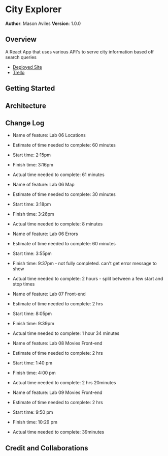 # City Explorer

**Author**: Mason Aviles
**Version**: 1.0.0

## Overview
<!-- Provide a high level overview of what this application is and why you are building it, beyond the fact that it's an assignment for this class. (i.e. What's your problem domain?) -->
A React App that uses various API's to serve city information based off search queries
- [Deployed Site](https://infallible-blackwell-a7eb6f.netlify.app/)
- [Trello](https://trello.com/b/TCDEHDPC/city-explorer-lab-7)


## Getting Started
<!-- What are the steps that a user must take in order to build this app on their own machine and get it running? -->

## Architecture
<!-- Provide a detailed description of the application design. What technologies (languages, libraries, etc) you're using, and any other relevant design information. -->

## Change Log
<!-- Use this area to document the iterative changes made to your application as each feature is successfully implemented. Use time stamps. Here's an examples:
01-01-2001 4:59pm - Application now has a fully-functional express server, with a GET route for the location resource. -->

- Name of feature: Lab 06 Locations
- Estimate of time needed to complete: 60 minutes
- Start time: 2:15pm
- Finish time: 3:16pm
- Actual time needed to complete: 61 minutes

- Name of feature: Lab 06 Map
- Estimate of time needed to complete: 30 minutes
- Start time: 3:18pm
- Finish time: 3:26pm
- Actual time needed to complete: 8 minutes

- Name of feature: Lab 06 Errors
- Estimate of time needed to complete: 60 minutes
- Start time: 3:55pm
- Finish time: 9:37pm - not fully completed. can't get error message to show
- Actual time needed to complete: 2 hours - split between a few start and stop times

- Name of feature: Lab 07 Front-end
- Estimate of time needed to complete: 2 hrs
- Start time: 8:05pm
- Finish time: 9:39pm
- Actual time needed to complete: 1 hour 34 minutes

- Name of feature: Lab 08 Movies Front-end
- Estimate of time needed to complete: 2 hrs
- Start time: 1:40 pm
- Finish time: 4:00 pm
- Actual time needed to complete: 2 hrs 20minutes

- Name of feature: Lab 09 Movies Front-end
- Estimate of time needed to complete: 2 hrs
- Start time: 9:50 pm
- Finish time: 10:29 pm
- Actual time needed to complete: 39minutes

## Credit and Collaborations
<!-- Give credit (and a link) to other people or resources that helped you build this application. -->
